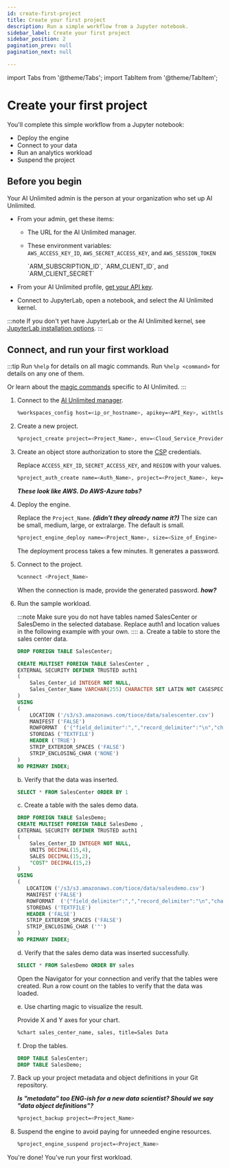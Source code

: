 ```yaml
---
id: create-first-project
title: Create your first project
description: Run a simple workflow from a Jupyter notebook.
sidebar_label: Create your first project
sidebar_position: 2
pagination_prev: null
pagination_next: null

---
```

import Tabs from '@theme/Tabs';
import TabItem from '@theme/TabItem';

# Create your first project

You'll complete this simple workflow from a Jupyter notebook:

- Deploy the engine
- Connect to your data
- Run an analytics workload
- Suspend the project

## Before you begin

Your AI Unlimited admin is the person at your organization who set up AI Unlimited.

- From your admin, get these items:

  - The URL for the AI Unlimited manager.

  - These environment variables:   
    <Tabs>
    <TabItem value="aws" label="AWS" default>
    `AWS_ACCESS_KEY_ID`, `AWS_SECRET_ACCESS_KEY`, and `AWS_SESSION_TOKEN`

    </TabItem>
    <TabItem value="azure" label="Azure">
    `ARM_SUBSCRIPTION_ID`, `ARM_CLIENT_ID`, and `ARM_CLIENT_SECRET`

    </TabItem>
    </Tabs> 

- From your AI Unlimited profile, [get your API key](/docs/explore-and-analyze-data/get-api-key.md).

- Connect to JupyterLab, open a notebook, and select the AI Unlimited kernel.

:::note
If you don't yet have JupyterLab or the AI Unlimited kernel, see [JupyterLab installation options](/docs/advanced/jupyterlab).
:::

## Connect, and run your first workload

:::tip
Run `%help` for details on all magic commands. Run `%help <command>` for details on any one of them. 

Or learn about the [magic commands](/docs/explore-and-analyze-data/magic-commands.md) specific to AI Unlimited. 
:::

1. Connect to the [AI Unlimited manager](/docs/glossary.md#glo-manager).
    ```bash
    %workspaces_config host=<ip_or_hostname>, apikey=<API_Key>, withtls=T 	
    ```

2. Create a new project.
    ```bash
    %project_create project=<Project_Name>, env=<Cloud_Service_Provider>, team=<Project_Team>
    ```
		
3. Create an object store authorization to store the [CSP](/docs/glossary.md#glo-cloud-service-provider) credentials. 

    Replace `ACCESS_KEY_ID`, `SECRET_ACCESS_KEY`, and `REGION` with your values.
    ```bash
    %project_auth_create name=<Auth_Name>, project=<Project_Name>, key=<ACCESS_KEY_ID>, secret=<SECRET_ACCESS_KEY>, region=<REGION>
    ```
	
	***These look like AWS. Do AWS-Azure tabs?***
	
4. Deploy the engine.

    Replace the `Project_Name`. ***(didn't they already name it?)*** The size can be small, medium, large, or extralarge. The default is small.
    ```bash
    %project_engine_deploy name=<Project_Name>, size=<Size_of_Engine>
    ```
    The deployment process takes a few minutes. It generates a password.
6. Connect to the project.
    ```bash
    %connect <Project_Name>
    ```
    When the connection is made, provide the generated password. ***how?***

7. Run the sample workload.

    :::note
    Make sure you do not have tables named SalesCenter or SalesDemo in the selected database. Replace auth1 and location values in the following example with your own.
    ::::
    a. Create a table to store the sales center data.
      
    ```sql
    DROP FOREIGN TABLE SalesCenter;

    CREATE MULTISET FOREIGN TABLE SalesCenter ,
    EXTERNAL SECURITY DEFINER TRUSTED auth1
    (
        Sales_Center_id INTEGER NOT NULL,
        Sales_Center_Name VARCHAR(255) CHARACTER SET LATIN NOT CASESPECIFIC
    )
    USING
    (
        LOCATION ('/s3/s3.amazonaws.com/tioce/data/salescenter.csv')
        MANIFEST ('FALSE')
        ROWFORMAT  ('{"field_delimiter":",","record_delimiter":"\n","character_set":"LATIN"}')
        STOREDAS ('TEXTFILE')
        HEADER ('TRUE')
        STRIP_EXTERIOR_SPACES ('FALSE')
        STRIP_ENCLOSING_CHAR ('NONE')
    )
    NO PRIMARY INDEX;

    ```
 
    b. Verify that the data was inserted.
    ```sql
    SELECT * FROM SalesCenter ORDER BY 1
    ```
    c. Create a table with the sales demo data.
    ```sql
    DROP FOREIGN TABLE SalesDemo;
    CREATE MULTISET FOREIGN TABLE SalesDemo ,
    EXTERNAL SECURITY DEFINER TRUSTED auth1
    (
        Sales_Center_ID INTEGER NOT NULL,
        UNITS DECIMAL(15,4),
        SALES DECIMAL(15,2),
        "COST" DECIMAL(15,2)
    )
   USING
   (
       LOCATION ('/s3/s3.amazonaws.com/tioce/data/salesdemo.csv')
       MANIFEST ('FALSE')
       ROWFORMAT  ('{"field_delimiter":",","record_delimiter":"\n","character_set":"LATIN"}')
       STOREDAS ('TEXTFILE')
       HEADER ('FALSE')
       STRIP_EXTERIOR_SPACES ('FALSE')
       STRIP_ENCLOSING_CHAR ('"')
   )
   NO PRIMARY INDEX;
    ```
	d. Verify that the sales demo data was inserted successfully.
	
    ```sql
    SELECT * FROM SalesDemo ORDER BY sales
    ```
    Open the Navigator for your connection and verify that the tables were created. Run a row count on the tables to verify that the data was loaded.
	
	e. Use charting magic to visualize the result.
	
    Provide X and Y axes for your chart.
	
    ```bash
    %chart sales_center_name, sales, title=Sales Data
    ```
	
    f.	Drop the tables.
	
    ```sql
    DROP TABLE SalesCenter;
    DROP TABLE SalesDemo;
    ```
	
8. Back up your project metadata and object definitions in your Git repository.

	***Is "metadata" too ENG-ish for a new data scientist? Should we say "data object definitions"?***

	```bash
	%project_backup project=<Project_Name>
	```

9. Suspend the engine to avoid paying for unneeded engine resources.
    ```bash
    %project_engine_suspend project=<Project_Name>
    ```

You're done! You've run your first workload.